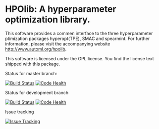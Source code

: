 HPOlib: A hyperparameter optimization library.
===============================================================

This software provides a commen interface to the three hyperparameter
ptimization packages hyperopt(TPE), SMAC and spearmint. For further information,
please visit the accompanying website http://www.automl.org/hpolib.

This software is licensed under the GPL license. You find the license text
shipped with this package.

Status for master branch:

[![Build Status](https://travis-ci.org/automl/HPOlib.svg?branch=master)](https://travis-ci.org/automl/HPOlib)
[![Code Health](https://landscape.io/github/automl/HPOlib/master/landscape.png)](https://landscape.io/github/automl/HPOlib/master)

Status for development branch

[![Build Status](https://travis-ci.org/automl/HPOlib.svg?branch=development)](https://travis-ci.org/automl/HPOlib)
[![Code Health](https://landscape.io/github/automl/HPOlib/development/landscape.png)](https://landscape.io/github/automl/HPOlib/development)

Issue tracking

[![Issue Tracking](https://badge.waffle.io/automl/HPOlib.png?label=ready&title=Ready)](https://waffle.io/automl/HPOlib)

